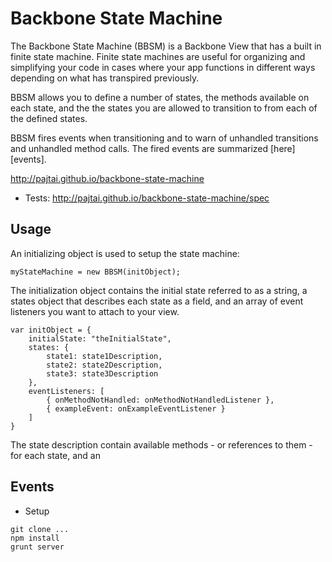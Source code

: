 # Backbone State Machine

The Backbone State Machine (BBSM) is a Backbone View that has a built in finite state machine.
Finite state machines are useful for organizing and simplifying your code in cases where
your app functions in different ways depending on what has transpired previously.

BBSM allows you to define a number of states, the methods available on each state, and the
the states you are allowed to transition to from each of the defined states.

BBSM fires events when transitioning and to warn of unhandled transitions and unhandled
method calls. The fired events are summarized [here][events].

http://pajtai.github.io/backbone-state-machine

* Tests:
http://pajtai.github.io/backbone-state-machine/spec

## Usage

An initializing object is used to setup the state machine:

```
myStateMachine = new BBSM(initObject);
```

The initialization object contains the initial state referred to as a string, a states object
that describes each state as a field, and an array of event listeners you want to attach to your view.

```
var initObject = {
    initialState: "theInitialState",
    states: {
        state1: state1Description,
        state2: state2Description,
        state3: state3Description
    },
    eventListeners: [
        { onMethodNotHandled: onMethodNotHandledListener },
        { exampleEvent: onExampleEventListener }
    ]
}
```

The state description contain available methods - or references to them -
for each state, and an

## Events



* Setup

```
git clone ...
npm install
grunt server
```
